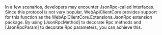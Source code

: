 
In a few scenarios, developers may encounter JsonRpc-called interfaces. Since this protocol is not very popular, WebApiClientCore provides support for this function as the WebApiClientCore.Extensions.JsonRpc extension package. By using [JsonRpcMethod] to decorate Rpc methods and [JsonRpcParam] to decorate Rpc parameters, you can achieve this.